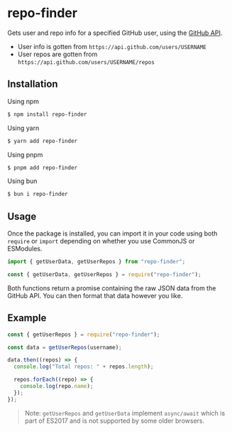# repo-finder

Gets user and repo info for a specified GitHub user, using the [GitHub API](https://docs.github.com/en/rest?apiVersion=2022-11-28).

- User info is gotten from `https://api.github.com/users/USERNAME`
- User repos are gotten from `https://api.github.com/users/USERNAME/repos`

## Installation

Using npm

```bash
$ npm install repo-finder
```

Using yarn

```bash
$ yarn add repo-finder
```

Using pnpm

```bash
$ pnpm add repo-finder
```

Using bun

```bash
$ bun i repo-finder
```

## Usage

Once the package is installed, you can import it in your code using both `require` or `import` depending on whether you use CommonJS or ESModules.

```js
import { getUserData, getUserRepos } from "repo-finder";

const { getUserData, getUserRepos } = require("repo-finder");
```

Both functions return a promise containing the raw JSON data from the GitHub API. You can then format that data however you like.

## Example

```js
const { getUserRepos } = require("repo-finder");

const data = getUserRepos(username);

data.then((repos) => {
  console.log("Total repos: " + repos.length);

  repos.forEach((repo) => {
    console.log(repo.name);
  });
});
```

> Note: `getUserRepos` and `getUserData` implement `async/await` which is part of ES2017 and is not supported by some older browsers.
